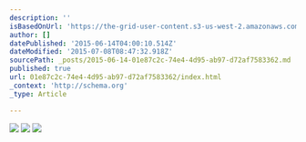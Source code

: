 ```yaml
---
description: ''
isBasedOnUrl: 'https://the-grid-user-content.s3-us-west-2.amazonaws.com/85b529a8-2ce9-4ed0-9091-1a0d10a68b49.jpg'
author: []
datePublished: '2015-06-14T04:00:10.514Z'
dateModified: '2015-07-08T08:47:32.918Z'
sourcePath: _posts/2015-06-14-01e87c2c-74e4-4d95-ab97-d72af7583362.md
published: true
url: 01e87c2c-74e4-4d95-ab97-d72af7583362/index.html
_context: 'http://schema.org'
_type: Article

---
```

![](https://the-grid-user-content.s3-us-west-2.amazonaws.com/85b529a8-2ce9-4ed0-9091-1a0d10a68b49.jpg)
![](https://the-grid-user-content.s3-us-west-2.amazonaws.com/e88f8060-9db7-446f-b2a1-d01df52458ac.jpg)
![](https://the-grid-user-content.s3-us-west-2.amazonaws.com/1d8a65f9-f53d-45f4-8a31-b9f7539b5107.jpg)